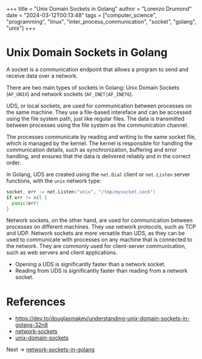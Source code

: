 +++
title = "Unix Domain Sockets in Golang"
author = "Lorenzo Drumond"
date = "2024-03-12T00:13:48"
tags = ["computer_science",  "programming",  "linux",  "inter_process_communication",  "socket",  "golang",  "unix"]
+++


# Unix Domain Sockets in Golang

A socket is a communication endpoint that allows a program to send and receive data over a network.

There are two main types of sockets in Golang: Unix Domain Sockets (`AF_UNIX`) and network sockets (`AF_INET|AF_INET6`).

UDS, or local sockets, are used for communication between processes on the same machine. They use a file-based intereface and can be accessed using the file system path, just like regular files. The data is transmitted between processes using the file system as the communication channel.

The processes communicate by reading and writing to the same socket file, which is managed by the kernel. The kernel is responsible for handling the communication details, such as synchronization, buffering and error handling, and ensures that the data is delivered reliably and in the correct order.

In Golang, UDS are created using the `net.Dial` client or `net.Listen` server functions, with the `unix` network type:

```go
socket, err := net.Listen("unix", "/tmp/mysocket.sock")
if err != nil {
  panic(err)
}
```

Network sockets, on the other hand, are used for communication between processes on different machines. They use network protocols, such as TCP and UDP. Network sockets are more versatile than UDS, as they can be used to communicate with processes on any machine that is connected to the network. They are commonly used for client-server communication, such as web servers and client applications.

- Opening a UDS is significantly faster than a network socket.
- Reading from UDS is significantly faster than reading from a network socket.


# References
- https://dev.to/douglasmakey/understanding-unix-domain-sockets-in-golang-32n8
- [network-sockets](/wiki/network-sockets/)
- [unix-domain-sockets](/wiki/unix-domain-sockets/)

Next -> [network-sockets-in-golang](/wiki/network-sockets-in-golang/)

